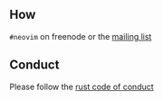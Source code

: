 ## How

`#neovim` on freenode or the [mailing list](https://groups.google.com/forum/#!forum/neovim)

## Conduct

Please follow the [rust code of conduct](https://github.com/mozilla/rust/wiki/Note-development-policy#wiki-conduct)